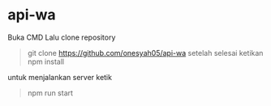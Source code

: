# api-wa

Buka CMD
Lalu clone repository
> git clone https://github.com/onesyah05/api-wa
setelah selesai ketikan
> npm install

untuk menjalankan server ketik
>npm run start

